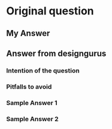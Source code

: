 # Original question


## My Answer


## Answer from designgurus
### Intention of the question


### Pitfalls to avoid


### Sample Answer 1


### Sample Answer 2

